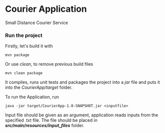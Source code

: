 # Courier Application
Small Distance Courier Service

### Run the project

Firstly, let's build it with 
    
    mvn package

Or use _clean_, to remove previous build files

    mvn clean package

It compiles, runs unit tests and packages the project into a _jar_ file and puts it into the _CourierApp/target_ folder.

To run the Application, run

    java -jar target/CourierApp-1.0-SNAPSHOT.jar <inputfile>

Input file should be given as an argument, application reads inputs from the specified .txt file. The file should be placed in _**src/main/resources/input_files**_ folder.